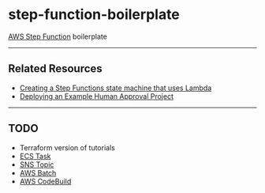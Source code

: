 # step-function-boilerplate

[AWS Step Function](https://docs.aws.amazon.com/step-functions/latest/dg/welcome.html) boilerplate

---

## Related Resources

- [Creating a Step Functions state machine that uses Lambda](https://docs.aws.amazon.com/step-functions/latest/dg/tutorial-creating-lambda-state-machine.html)
- [Deploying an Example Human Approval Project](https://docs.aws.amazon.com/step-functions/latest/dg/tutorial-human-approval.html)

---

## TODO

- Terraform version of tutorials
- [ECS Task](https://docs.aws.amazon.com/step-functions/latest/dg/connect-ecs.html)
- [SNS Topic](https://docs.aws.amazon.com/step-functions/latest/dg/connect-sns.html)
- [AWS Batch](https://docs.aws.amazon.com/step-functions/latest/dg/connect-batch.html)
- [AWS CodeBuild](https://docs.aws.amazon.com/step-functions/latest/dg/connect-codebuild.html)
